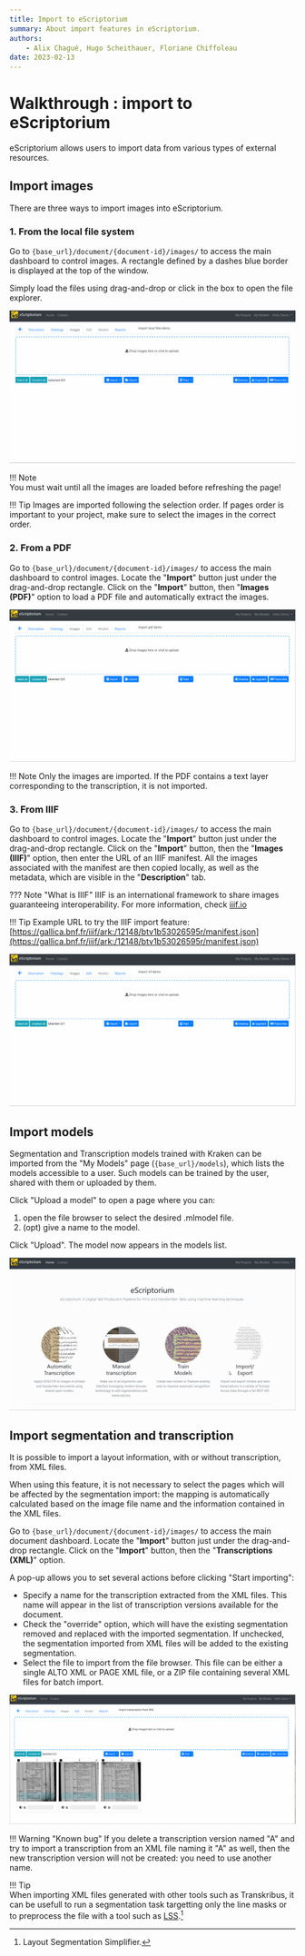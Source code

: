 ```yaml
---
title: Import to eScriptorium
summary: About import features in eScriptorium.
authors:
    - Alix Chagué, Hugo Scheithauer, Floriane Chiffoleau
date: 2023-02-13
---
```


# Walkthrough : import to eScriptorium

eScriptorium allows users to import data from various types of external resources.

## Import images

There are three ways to import images into eScriptorium.

### 1. From the local file system

Go to `{base_url}/document/{document-id}/images/` to access the main dashboard to control images. A rectangle defined by a dashes blue border is displayed at the top of the window.  

Simply load the files using drag-and-drop or click in the box to open the file explorer.  

![image: Demonstration of importing images from the local file system](img/import/import_local_files.gif "Importing images from the local file system")

!!! Note  
    You must wait until all the images are loaded before refreshing the page!

!!! Tip
    Images are imported following the selection order. If pages order is important to your project, make sure to select the images in the correct order.

### 2. From a PDF

Go to `{base_url}/document/{document-id}/images/` to access the main dashboard to control images. Locate the "**Import**" button just under the drag-and-drop rectangle. Click on the "**Import**" button, then "**Images (PDF)**" option to load a PDF file and automatically extract the images.  

![image: Demonstration of importing images from a PDF](img/import/import_pdf.gif "Importing images from a PDF")

!!! Note
    Only the images are imported. If the PDF contains a text layer corresponding to the transcription, it is not imported.

### 3. From IIIF

Go to `{base_url}/document/{document-id}/images/` to access the main dashboard to control images. Locate the "**Import**" button just under the drag-and-drop rectangle. Click on the "**Import**" button, then the "**Images (IIIF)**" option, then enter the URL of an IIIF manifest. All the images associated with the manifest are then copied locally, as well as the metadata, which are visible in the "**Description**" tab.

??? Note "What is IIIF"
    IIIF is an international framework to share images guaranteeing interoperability. For more information, check [iiif.io](https://iiif.io/)

!!! Tip 
    Example URL to try the IIIF import feature: [https://gallica.bnf.fr/iiif/ark:/12148/btv1b53026595r/manifest.json](https://gallica.bnf.fr/iiif/ark:/12148/btv1b53026595r/manifest.json)

![image: Demonstration of importing images from a IIIF server](img/import/import_iiif.gif "Importing images from a IIIF server")

## Import models

Segmentation and Transcription models trained with Kraken can be imported from the "My Models" page (`{base_url}/models`), which lists the models accessible to a user. Such models can be trained by the user, shared with them or uploaded by them.  

Click "Upload a model" to open a page where you can:

1. open the file browser to select the desired .mlmodel file.
2. (opt) give a name to the model.

Click "Upload". The model now appears in the models list.

![image: Demonstration of importing a transcription model](img/import/import_models.gif "Importing a transcription model")

## Import segmentation and transcription

It is possible to import a layout information, with or without transcription, from XML files. 

When using this feature, it is not necessary to select the pages which will be affected by the segmentation import: the mapping is automatically calculated based on the image file name and the information contained in the XML files.

Go to `{base_url}/document/{document-id}/images/` to access the main document dashboard. Locate the "**Import**" button just under the drag-and-drop rectangle. Click on the "**Import**" button, then the "**Transcriptions (XML)**" option.  

A pop-up allows you to set several actions before clicking "Start importing":

- Specify a name for the transcription extracted from the XML files. This name will appear in the list of transcription versions available for the document. <!-- todo: add link to the subsection about transcription version -->
- Check the "override" option, which will have the existing segmentation removed and replaced with the imported segmentation. If unchecked, the segmentation imported from XML files will be added to the existing segmentation.
- Select the file to import from the file browser. This file can be either a single ALTO XML or PAGE XML file, or a ZIP file containing several XML files for batch import.

![image: Demonstration of importing a transcription from a series of XML files](img/import/import_xml.gif "Importing segmentation and transcription from XML files")

!!! Warning "Known bug"
    If you delete a transcription version <!-- todo: add link to transcription versions --> named "A" and try to import a transcription from an XML file naming it "A" as well, then the new transcription version will not be created: you need to use another name.

!!! Tip  
    When importing XML files generated with other tools such as Transkribus, it can be usefull to run a segmentation task targetting only the line masks <!-- todo: add link to mask recalculation --> or to preprocess the file with a tool such as [LSS](https://github.com/ponteineptique/lss).[^lss]


[^lss]: Layout Segmentation Simplifier.